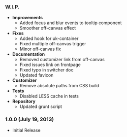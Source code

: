 ### W.I.P.

  - **Improvements**
    - Added focus and blur events to tooltip component
    - Smoother off-canvas effect
  - **Fixes**
    - Added hook for uk-container
    - Fixed multiple off-canvas trigger
    - Minor off-canvas fix
  - **Documentation**
    - Removed customizer link from off-canvas
    - Fixed issues link on frontpage
    - Fixed typo in switcher doc
    - Updated favicon
  - **Customizer**
    - Remove absolute paths from CSS build
  - **Tests**
    - Disabled LESS cache in tests
  - **Repository**
    - Updated grunt script

### 1.0.0 (July 19, 2013)

  * Initial Release